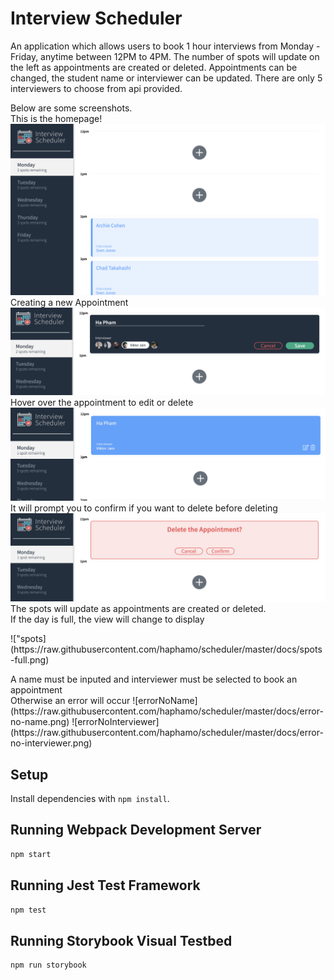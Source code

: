 # Interview Scheduler

An application which allows users to book 1 hour interviews from Monday - Friday, anytime between 12PM to 4PM.
The number of spots will update on the left as appointments are created or deleted.
Appointments can be changed, the student name or interviewer can be updated.
There are only 5 interviewers to choose from api provided.


Below are some screenshots.<br/>
This is the homepage!
!["Homepage"](https://raw.githubusercontent.com/haphamo/scheduler/master/docs/Homepage.png)
Creating a new Appointment
!["Create Appointment"](https://github.com/haphamo/scheduler/blob/master/docs/create-appointment.png)
Hover over the appointment to edit or delete
!["HoverView](https://github.com/haphamo/scheduler/blob/master/docs/hoverview.png)
It will prompt you to confirm if you want to delete before deleting
!["confirmDelete](https://raw.githubusercontent.com/haphamo/scheduler/master/docs/confirm-delete.png)
The spots will update as appointments are created or deleted.<br/>
If the day is full, the view will change to display
<p>!["spots](https://raw.githubusercontent.com/haphamo/scheduler/master/docs/spots-full.png)</p>
A name must be inputed and interviewer must be selected to book an appointment<br/>
Otherwise an error will occur
![errorNoName](https://raw.githubusercontent.com/haphamo/scheduler/master/docs/error-no-name.png)
![errorNoInterviewer](https://raw.githubusercontent.com/haphamo/scheduler/master/docs/error-no-interviewer.png)


## Setup

Install dependencies with `npm install`.

## Running Webpack Development Server

```sh
npm start
```

## Running Jest Test Framework

```sh
npm test
```

## Running Storybook Visual Testbed

```sh
npm run storybook
```
